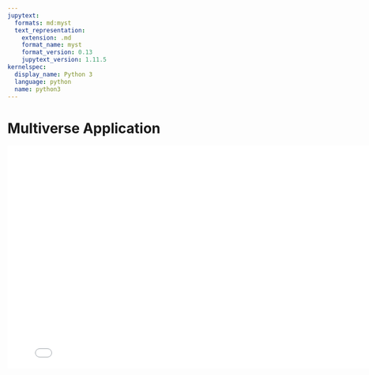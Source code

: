 ```yaml
---
jupytext:
  formats: md:myst
  text_representation:
    extension: .md
    format_name: myst
    format_version: 0.13
    jupytext_version: 1.11.5
kernelspec:
  display_name: Python 3
  language: python
  name: python3
---
```


# <i class="fa-solid fa-shuttle-space"></i> Multiverse Application

<iframe width="800" height="450" src="../../_static/placeholder_slides.pdf" frameborder="0" allowfullscreen></iframe>